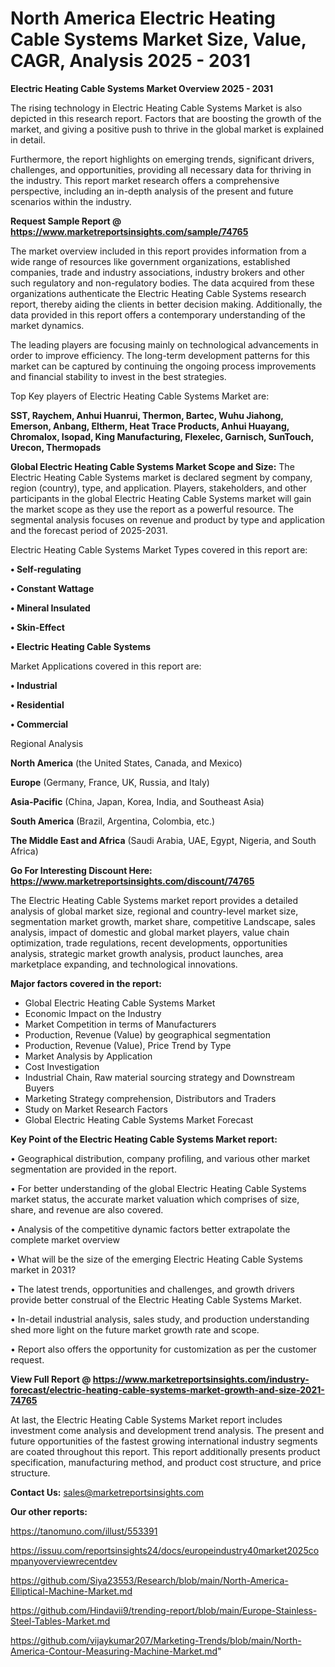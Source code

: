 # North America Electric Heating Cable Systems Market Size, Value, CAGR, Analysis 2025 - 2031

<Strong> Electric Heating Cable Systems Market Overview 2025 - 2031</strong>

The rising technology in Electric Heating Cable Systems Market is also depicted in this research report. Factors that are boosting the growth of the market, and giving a positive push to thrive in the global market is explained in detail.

Furthermore, the report highlights on emerging trends, significant drivers, challenges, and opportunities, providing all necessary data for thriving in the industry. This report market research offers a comprehensive perspective, including an in-depth analysis of the present and future scenarios within the industry.

<strong>Request Sample Report @ <a href=https://www.marketreportsinsights.com/sample/74765>https://www.marketreportsinsights.com/sample/74765</a></strong>

The market overview included in this report provides information from a wide range of resources like government organizations, established companies, trade and industry associations, industry brokers and other such regulatory and non-regulatory bodies. The data acquired from these organizations authenticate the Electric Heating Cable Systems research report, thereby aiding the clients in better decision making. Additionally, the data provided in this report offers a contemporary understanding of the market dynamics.

The leading players are focusing mainly on technological advancements in order to improve efficiency. The long-term development patterns for this market can be captured by continuing the ongoing process improvements and financial stability to invest in the best strategies.

Top Key players of Electric Heating Cable Systems Market are:

<strong>SST, Raychem, Anhui Huanrui, Thermon, Bartec, Wuhu Jiahong, Emerson, Anbang, Eltherm, Heat Trace Products, Anhui Huayang, Chromalox, Isopad, King Manufacturing, Flexelec, Garnisch, SunTouch, Urecon, Thermopads</strong>

<strong><b>Global Electric Heating Cable Systems Market Scope and Size:</b></strong>
The Electric Heating Cable Systems market is declared segment by company, region (country), type, and application. Players, stakeholders, and other participants in the global Electric Heating Cable Systems market will gain the market scope as they use the report as a powerful resource. The segmental analysis focuses on revenue and product by type and application and the forecast period of 2025-2031.

Electric Heating Cable Systems Market Types covered in this report are:

<strong>• Self-regulating

• Constant Wattage

• Mineral Insulated

• Skin-Effect

• Electric Heating Cable Systems</strong>

Market Applications covered in this report are:

<strong>• Industrial

• Residential

• Commercial</strong> 

Regional Analysis

<strong>North America</strong> (the United States, Canada, and Mexico)

<strong>Europe</strong> (Germany, France, UK, Russia, and Italy)

<strong>Asia-Pacific</strong> (China, Japan, Korea, India, and Southeast Asia)

<strong>South America</strong> (Brazil, Argentina, Colombia, etc.)

<strong>The Middle East and Africa</strong> (Saudi Arabia, UAE, Egypt, Nigeria, and South Africa)

<strong>Go For Interesting Discount Here: <a href=https://www.marketreportsinsights.com/discount/74765>https://www.marketreportsinsights.com/discount/74765</a></strong>

The Electric Heating Cable Systems market report provides a detailed analysis of global market size, regional and country-level market size, segmentation market growth, market share, competitive Landscape, sales analysis, impact of domestic and global market players, value chain optimization, trade regulations, recent developments, opportunities analysis, strategic market growth analysis, product launches, area marketplace expanding, and technological innovations.

<strong><b>Major factors covered in the report:</b></strong>
<ul>
  <li>Global Electric Heating Cable Systems Market </li>
  <li>Economic Impact on the Industry</li>
  <li>Market Competition in terms of Manufacturers</li>
  <li>Production, Revenue (Value) by geographical segmentation</li>
  <li>Production, Revenue (Value), Price Trend by Type</li>
  <li>Market Analysis by Application</li>
  <li>Cost Investigation</li>
  <li>Industrial Chain, Raw material sourcing strategy and Downstream Buyers</li>
  <li>Marketing Strategy comprehension, Distributors and Traders</li>
  <li>Study on Market Research Factors</li>
  <li>Global Electric Heating Cable Systems Market Forecast</li>
</ul>

<strong><b>Key Point of the Electric Heating Cable Systems Market report:</b></strong>

• Geographical distribution, company profiling, and various other market segmentation are provided in the report.

• For better understanding of the global Electric Heating Cable Systems market status, the accurate market valuation which comprises of size, share, and revenue are also covered.

• Analysis of the competitive dynamic factors better extrapolate the complete market overview

• What will be the size of the emerging Electric Heating Cable Systems market in 2031?

• The latest trends, opportunities and challenges, and growth drivers provide better construal of the Electric Heating Cable Systems Market.

• In-detail industrial analysis, sales study, and production understanding shed more light on the future market growth rate and scope.

• Report also offers the opportunity for customization as per the customer request.

<strong><b>View Full Report @ <a href=https://www.marketreportsinsights.com/industry-forecast/electric-heating-cable-systems-market-growth-and-size-2021-74765>https://www.marketreportsinsights.com/industry-forecast/electric-heating-cable-systems-market-growth-and-size-2021-74765</a></b></strong>


At last, the Electric Heating Cable Systems Market report includes investment come analysis and development trend analysis. The present and future opportunities of the fastest growing international industry segments are coated throughout this report. This report additionally presents product specification, manufacturing method, and product cost structure, and price structure.

<strong>Contact Us:</strong>
sales@marketreportsinsights.com

<strong>Our other reports:</strong>

<a href=https://tanomuno.com/illust/553391>https://tanomuno.com/illust/553391</a>

<a href=https://issuu.com/reportsinsights24/docs/europeindustry40market2025companyoverviewrecentdev>https://issuu.com/reportsinsights24/docs/europeindustry40market2025companyoverviewrecentdev</a>

<a href=https://github.com/Siya23553/Research/blob/main/North-America-Elliptical-Machine-Market.md>https://github.com/Siya23553/Research/blob/main/North-America-Elliptical-Machine-Market.md</a>

<a href=https://github.com/Hindavii9/trending-report/blob/main/Europe-Stainless-Steel-Tables-Market.md>https://github.com/Hindavii9/trending-report/blob/main/Europe-Stainless-Steel-Tables-Market.md</a>

<a href=https://github.com/vijaykumar207/Marketing-Trends/blob/main/North-America-Contour-Measuring-Machine-Market.md>https://github.com/vijaykumar207/Marketing-Trends/blob/main/North-America-Contour-Measuring-Machine-Market.md</a>"

